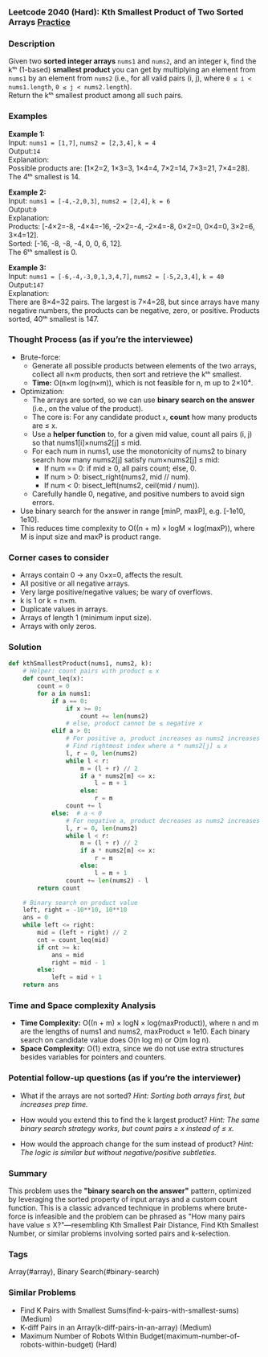 ### Leetcode 2040 (Hard): Kth Smallest Product of Two Sorted Arrays [Practice](https://leetcode.com/problems/kth-smallest-product-of-two-sorted-arrays)

### Description  
Given two **sorted integer arrays** `nums1` and `nums2`, and an integer `k`, find the kᵗʰ (1-based) **smallest product** you can get by multiplying an element from `nums1` by an element from `nums2` (i.e., for all valid pairs (i, j), where `0 ≤ i < nums1.length`, `0 ≤ j < nums2.length`).  
Return the kᵗʰ smallest product among all such pairs.

### Examples  

**Example 1:**  
Input: `nums1 = [1,7]`, `nums2 = [2,3,4]`, `k = 4`  
Output:`14`  
Explanation:  
Possible products are: [1×2=2, 1×3=3, 1×4=4, 7×2=14, 7×3=21, 7×4=28].  
The 4ᵗʰ smallest is 14.

**Example 2:**  
Input: `nums1 = [-4,-2,0,3]`, `nums2 = [2,4]`, `k = 6`  
Output:`0`  
Explanation:  
Products: [-4×2=-8, -4×4=-16, -2×2=-4, -2×4=-8, 0×2=0, 0×4=0, 3×2=6, 3×4=12].  
Sorted: [-16, -8, -8, -4, 0, 0, 6, 12].  
The 6ᵗʰ smallest is 0.

**Example 3:**  
Input: `nums1 = [-6,-4,-3,0,1,3,4,7]`, `nums2 = [-5,2,3,4]`, `k = 40`  
Output:`147`  
Explanation:  
There are 8×4=32 pairs. The largest is 7×4=28, but since arrays have many negative numbers, the products can be negative, zero, or positive. Products sorted, 40ᵗʰ smallest is 147.

### Thought Process (as if you’re the interviewee)  

- Brute-force:  
  - Generate all possible products between elements of the two arrays, collect all n×m products, then sort and retrieve the kᵗʰ smallest.  
  - **Time:** O(n×m log(n×m)), which is not feasible for n, m up to 2×10⁴.
- Optimization:
  - The arrays are sorted, so we can use **binary search on the answer** (i.e., on the value of the product).
  - The core is: For any candidate product `x`, **count** how many products are ≤ x.
  - Use a **helper function** to, for a given mid value, count all pairs (i, j) so that nums1[i]×nums2[j] ≤ mid.
  - For each num in nums1, use the monotonicity of nums2 to binary search how many nums2[j] satisfy num×nums2[j] ≤ mid:
    - If num == 0: if mid ≥ 0, all pairs count; else, 0.
    - If num > 0: bisect_right(nums2, mid // num).
    - If num < 0: bisect_left(nums2, ceil(mid / num)).
  - Carefully handle 0, negative, and positive numbers to avoid sign errors.
- Use binary search for the answer in range [minP, maxP], e.g. [-1e10, 1e10].
- This reduces time complexity to O((n + m) × logM × log(maxP)), where M is input size and maxP is product range.

### Corner cases to consider  
- Arrays contain 0 → any 0×x=0, affects the result.
- All positive or all negative arrays.
- Very large positive/negative values; be wary of overflows.
- k is 1 or k = n×m.
- Duplicate values in arrays.
- Arrays of length 1 (minimum input size).
- Arrays with only zeros.

### Solution

```python
def kthSmallestProduct(nums1, nums2, k):
    # Helper: count pairs with product ≤ x
    def count_leq(x):
        count = 0
        for a in nums1:
            if a == 0:
                if x >= 0:
                    count += len(nums2)
                # else, product cannot be ≤ negative x
            elif a > 0:
                # For positive a, product increases as nums2 increases
                # Find rightmost index where a * nums2[j] ≤ x
                l, r = 0, len(nums2)
                while l < r:
                    m = (l + r) // 2
                    if a * nums2[m] <= x:
                        l = m + 1
                    else:
                        r = m
                count += l
            else:  # a < 0
                # For negative a, product decreases as nums2 increases
                l, r = 0, len(nums2)
                while l < r:
                    m = (l + r) // 2
                    if a * nums2[m] <= x:
                        r = m
                    else:
                        l = m + 1
                count += len(nums2) - l
        return count

    # Binary search on product value
    left, right = -10**10, 10**10
    ans = 0
    while left <= right:
        mid = (left + right) // 2
        cnt = count_leq(mid)
        if cnt >= k:
            ans = mid
            right = mid - 1
        else:
            left = mid + 1
    return ans
```

### Time and Space complexity Analysis  

- **Time Complexity:** O((n + m) × logN × log(maxProduct)), where n and m are the lengths of nums1 and nums2, maxProduct ≈ 1e10. Each binary search on candidate value does O(n log m) or O(m log n).
- **Space Complexity:** O(1) extra, since we do not use extra structures besides variables for pointers and counters.

### Potential follow-up questions (as if you’re the interviewer)  

- What if the arrays are not sorted?
  *Hint: Sorting both arrays first, but increases prep time.*
  
- How would you extend this to find the k largest product?
  *Hint: The same binary search strategy works, but count pairs ≥ x instead of ≤ x.*

- How would the approach change for the sum instead of product?
  *Hint: The logic is similar but without negative/positive subtleties.*

### Summary
This problem uses the **"binary search on the answer"** pattern, optimized by leveraging the sorted property of input arrays and a custom count function. This is a classic advanced technique in problems where brute-force is infeasible and the problem can be phrased as "How many pairs have value ≤ X?"—resembling Kth Smallest Pair Distance, Find Kth Smallest Number, or similar problems involving sorted pairs and k-selection.

### Tags
Array(#array), Binary Search(#binary-search)

### Similar Problems
- Find K Pairs with Smallest Sums(find-k-pairs-with-smallest-sums) (Medium)
- K-diff Pairs in an Array(k-diff-pairs-in-an-array) (Medium)
- Maximum Number of Robots Within Budget(maximum-number-of-robots-within-budget) (Hard)